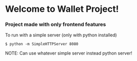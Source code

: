 Welcome to Wallet Project!
==============================


### Project made with only frontend features


To run with a simple server (only with python installed)


```
$ python -m SimpleHTTPServer 8080

```

NOTE: Can use whatever simple server instead python server!
